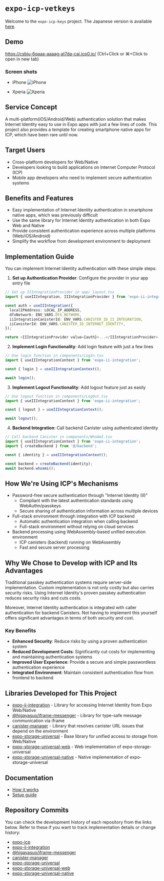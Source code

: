# `expo-icp-vetkeys`

Welcome to the `expo-icp-keys` project.
The Japanese version is available [here](README_ja.md).

## Demo

<a href="https://csbju-6qaaa-aaaag-at7da-cai.icp0.io/?v=1" target="_blank" rel="noopener noreferrer">https://csbju-6qaaa-aaaag-at7da-cai.icp0.io/</a>
(Ctrl+Click or ⌘+Click to open in new tab)

### Screen shots

- iPhone
  ![iPhone](./docs/images/iphone.jpeg)

- Xperia
  ![Xperia](./docs/images/xperia.png)

## Service Concept

A multi-platform(iOS/Android/Web) authentication solution that makes Internet Identity easy to use in Expo apps with just a few lines of code. This project also provides a template for creating smartphone native apps for ICP, which have been rare until now.

## Target Users

- Cross-platform developers for Web/Native
- Developers looking to build applications on Internet Computer Protocol (ICP)
- Mobile app developers who need to implement secure authentication systems

## Benefits and Features

- Easy implementation of Internet Identity authentication in smartphone native apps, which was previously difficult
- Use the same library for Internet Identity authentication in both Expo Web and Native
- Provide consistent authentication experience across multiple platforms (Web/iOS/Android)
- Simplify the workflow from development environment to deployment

## Implementation Guide

You can implement Internet Identity authentication with these simple steps:

1. **Set up Authentication Provider**: Configure the provider in your app entry file

```typescript
// Set up IIIntegrationProvider in app/_layout.tsx
import { useIIIntegration, IIIntegrationProvider } from 'expo-ii-integration';

const auth = useIIIntegration({
  localIPAddress: LOCAL_IP_ADDRESS,
  dfxNetwork: ENV_VARS.DFX_NETWORK,
  iiIntegrationCanisterId: ENV_VARS.CANISTER_ID_II_INTEGRATION,
  iiCanisterId: ENV_VARS.CANISTER_ID_INTERNET_IDENTITY,
});

return <IIIntegrationProvider value={auth}>...</IIIntegrationProvider>;
```

2. **Implement Login Functionality**: Add login feature with just a few lines

```typescript
// Use login function in components/LogIn.tsx
import { useIIIntegrationContext } from 'expo-ii-integration';

const { login } = useIIIntegrationContext();

await login();
```

3. **Implement Logout Functionality**: Add logout feature just as easily

```typescript
// Use logout function in components/LogOut.tsx
import { useIIIntegrationContext } from 'expo-ii-integration';

const { logout } = useIIIntegrationContext();

await logout();
```

4. **Backend Integration**: Call backend Canister using authenticated identity

```typescript
// Call backend Canister in components/WhoAmI.tsx
import { useIIIntegrationContext } from 'expo-ii-integration';
import { createBackend } from '@/backend';

const { identity } = useIIIntegrationContext();

const backend = createBackend(identity);
await backend.whoami();
```

## How We're Using ICP's Mechanisms

- Password-free secure authentication through "Internet Identity (II)"
  - Compliant with the latest authentication standards using WebAuthn/passkeys
  - Secure sharing of authentication information across multiple devices
- Full-stack environment through integration with ICP backend
  - Automatic authentication integration when calling backend
  - Full-stack environment without relying on cloud services
- Backend processing using WebAssembly-based unified execution environment
  - ICP canisters (backend) running on WebAssembly
  - Fast and secure server processing

## Why We Chose to Develop with ICP and Its Advantages

Traditional passkey authentication systems require server-side implementation. Custom implementation is not only costly but also carries security risks. Using Internet Identity's proven passkey authentication reduces security risks and cuts costs.

Moreover, Internet Identity authentication is integrated with caller authentication for backend Canisters. Not having to implement this yourself offers significant advantages in terms of both security and cost.

### Key Benefits

- **Enhanced Security**: Reduce risks by using a proven authentication system
- **Reduced Development Costs**: Significantly cut costs for implementing and maintaining authentication systems
- **Improved User Experience**: Provide a secure and simple passwordless authentication experience
- **Integrated Environment**: Maintain consistent authentication flow from frontend to backend

## Libraries Developed for This Project

- [expo-ii-integration](https://github.com/higayasuo/expo-ii-integration) - Library for accessing Internet Identity from Expo Web/Native
- [@higayasuo/iframe-messenger](https://github.com/higayasuo/iframe-messenger) - Library for type-safe message communication via iframe
- [canister-manager](https://github.com/higayasuo/canister-manager) - Library that resolves canister URL issues that depend on the environment
- [expo-storage-universal](https://github.com/higayasuo/expo-storage-universal) - Base library for unified access to storage from Web/Native
- [expo-storage-universal-web](https://github.com/higayasuo/expo-storage-universal-web) - Web implementation of expo-storage-universal
- [expo-storage-universal-native](https://github.com/higayasuo/expo-storage-universal-native) - Native implementation of expo-storage-universal

## Documentation

- [How it works](docs/how_it_works.md)
- [Setup guide](docs/setup.md)

## Repository Commits

You can check the development history of each repository from the links below. Refer to these if you want to track implementation details or change history:

- [expo-icp](https://github.com/higayasuo/expo-icp/commits?author=higayasuo)
- [expo-ii-integration](https://github.com/higayasuo/expo-ii-integration/commits?author=higayasuo)
- [@higayasuo/iframe-messenger](https://github.com/higayasuo/iframe-messenger/commits?author=higayasuo)
- [canister-manager](https://github.com/higayasuo/canister-manager/commits?author=higayasuo)
- [expo-storage-universal](https://github.com/higayasuo/expo-storage-universal/commits?author=higayasuo)
- [expo-storage-universal-web](https://github.com/higayasuo/expo-storage-universal-web/commits?author=higayasuo)
- [expo-storage-universal-native](https://github.com/higayasuo/expo-storage-universal-native/commits?author=higayasuo)
